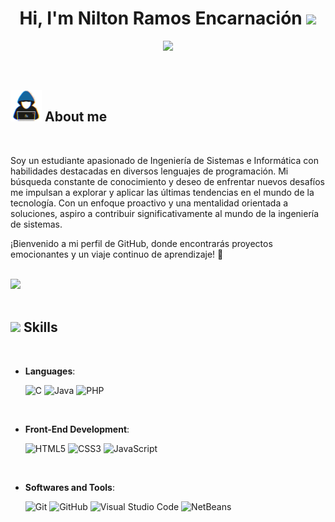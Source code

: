 
<h1 align="center"><b>Hi, I'm Nilton Ramos Encarnación </b><img src="https://media.giphy.com/media/hvRJCLFzcasrR4ia7z/giphy.gif" width="35"></h1>
<p align="center">
  <a href="https://github.com/DenverCoder1/readme-typing-svg"><img src="https://readme-typing-svg.herokuapp.com?font=Time+New+Roman&color=cyan&size=25&center=true&vCenter=true&width=600&height=100&lines=Systems+Engineering+and+Computer+Science+Student+&hearts;++;Learning+Web+Developer;Learning+Software+Development<3"></a>
</p>
<br>

## <picture><img src = "https://github.com/0xAbdulKhalid/0xAbdulKhalid/raw/main/assets/mdImages/about_me.gif" width = 50px></picture> **About me**

<br>

Soy un estudiante apasionado de Ingeniería de Sistemas e Informática con habilidades destacadas en diversos lenguajes de programación.
Mi búsqueda constante de conocimiento y deseo de enfrentar nuevos desafíos me impulsan a explorar y aplicar las últimas tendencias en el mundo de la tecnología. Con un enfoque proactivo y una mentalidad orientada a soluciones, aspiro a contribuir significativamente al mundo de la ingeniería de sistemas.

¡Bienvenido a mi perfil de GitHub, donde encontrarás proyectos emocionantes y un viaje continuo de aprendizaje! 🚀
<br><br>

<img src="https://user-images.githubusercontent.com/73097560/115834477-dbab4500-a447-11eb-908a-139a6edaec5c.gif"><br><br>

## <img src="https://media2.giphy.com/media/QssGEmpkyEOhBCb7e1/giphy.gif?cid=ecf05e47a0n3gi1bfqntqmob8g9aid1oyj2wr3ds3mg700bl&rid=giphy.gif" width ="25"><b> Skills</b>
<br>
<p align="center">

  - **Languages**:
      
      ![C](https://img.shields.io/badge/C%20-%232370ED.svg?style=for-the-badge&logo=c&logoColor=white)
      ![Java](https://img.shields.io/badge/Java-%23ED8B00.svg?style=for-the-badge&logo=java&logoColor=white)
      ![PHP](https://img.shields.io/badge/PHP-%23777BB4.svg?style=for-the-badge&logo=php&logoColor=white)

<br>   
    
- **Front-End Development**:

   ![HTML5](https://img.shields.io/badge/HTML5%20-%23E34F26.svg?style=for-the-badge&logo=html5&logoColor=white)
   ![CSS3](https://img.shields.io/badge/CSS%20-%231572B6.svg?style=for-the-badge&logo=css3&logoColor=white)
   ![JavaScript](https://img.shields.io/badge/JavaScript%20-%23F7DF1E.svg?style=for-the-badge&logo=javascript&logoColor=black)

<br>

- **Softwares and Tools**:

    ![Git](https://img.shields.io/badge/git-%23F05033.svg?style=for-the-badge&logo=git&logoColor=white)
    ![GitHub](https://img.shields.io/badge/github-%23121011.svg?style=for-the-badge&logo=github&logoColor=white)
    ![Visual Studio Code](https://img.shields.io/badge/Visual%20Studio%20Code-0078d7.svg?style=for-the-badge&logo=visual-studio-code&logoColor=white)
    ![NetBeans](https://img.shields.io/badge/NetBeans-%23000000.svg?style=for-the-badge&logo=apache-netbeans-ide&logoColor=white)
<br>

</p>
